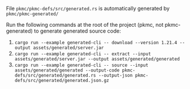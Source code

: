 File `pkmc/pkmc-defs/src/generated.rs` is automatically generated by `pkmc/pkmc-generated/`

Run the following commands at the root of the project (pkmc, not pkmc-generated) to generate generated source code:

1. `cargo run --example generated-cli -- download --version 1.21.4 --output assets/generated/server.jar`
2. `cargo run --example generated-cli -- extract --input assets/generated/server.jar --output assets/generated/generated`
3. `cargo run --example generated-cli -- source --input assets/generated/generated --output-code pkmc-defs/src/generated/generated.rs --output-json pkmc-defs/src/generated/generated.json.gz`
